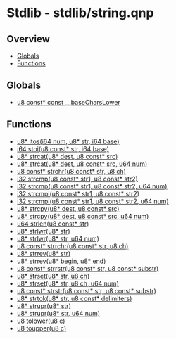 
# Stdlib - stdlib/string.qnp

## Overview
 - [Globals](#globals)
 - [Functions](#functions)


## Globals
 - [u8 const* const __baseCharsLower]()

## Functions
 - [u8* itos(i64 num, u8* str, i64 base)]()
 - [i64 stoi(u8 const* str, i64 base)]()
 - [u8* strcat(u8* dest, u8 const* src)]()
 - [u8* strcat(u8* dest, u8 const* src, u64 num)]()
 - [u8 const* strchr(u8 const* str, u8 ch)]()
 - [i32 strcmp(u8 const* str1, u8 const* str2)]()
 - [i32 strcmp(u8 const* str1, u8 const* str2, u64 num)]()
 - [i32 strcmpi(u8 const* str1, u8 const* str2)]()
 - [i32 strcmpi(u8 const* str1, u8 const* str2, u64 num)]()
 - [u8* strcpy(u8* dest, u8 const* src)]()
 - [u8* strcpy(u8* dest, u8 const* src, u64 num)]()
 - [u64 strlen(u8 const* str)]()
 - [u8* strlwr(u8* str)]()
 - [u8* strlwr(u8* str, u64 num)]()
 - [u8 const* strrchr(u8 const* str, u8 ch)]()
 - [u8* strrev(u8* str)]()
 - [u8* strrev(u8* begin, u8* end)]()
 - [u8 const* strrstr(u8 const* str, u8 const* substr)]()
 - [u8* strset(u8* str, u8 ch)]()
 - [u8* strset(u8* str, u8 ch, u64 num)]()
 - [u8 const* strstr(u8 const* str, u8 const* substr)]()
 - [u8* strtok(u8* str, u8 const* delimiters)]()
 - [u8* strupr(u8* str)]()
 - [u8* strupr(u8* str, u64 num)]()
 - [u8 tolower(u8 c)]()
 - [u8 toupper(u8 c)]()

